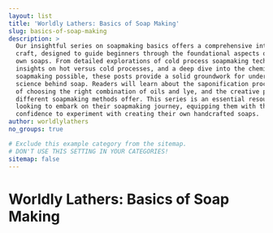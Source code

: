 ```yaml
---
layout: list
title: 'Worldly Lathers: Basics of Soap Making'
slug: basics-of-soap-making
description: >
  Our insightful series on soapmaking basics offers a comprehensive introduction to the
  craft, designed to guide beginners through the foundational aspects of creating their
  own soaps. From detailed explorations of cold process soapmaking techniques to comparative
  insights on hot versus cold processes, and a deep dive into the chemistry that makes
  soapmaking possible, these posts provide a solid groundwork for understanding the art and
  science behind soap. Readers will learn about the saponification process, the importance
  of choosing the right combination of oils and lye, and the creative possibilities that
  different soapmaking methods offer. This series is an essential resource for anyone
  looking to embark on their soapmaking journey, equipping them with the knowledge and
  confidence to experiment with creating their own handcrafted soaps.
author: worldlylathers
no_groups: true

# Exclude this example category from the sitemap.
# DON'T USE THIS SETTING IN YOUR CATEGORIES!
sitemap: false
---
```


# Worldly Lathers: Basics of Soap Making